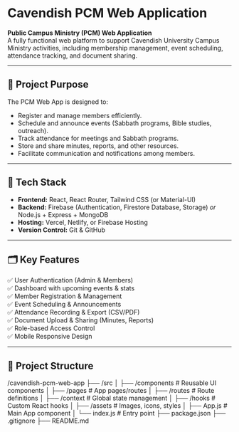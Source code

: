 # Cavendish PCM Web Application

**Public Campus Ministry (PCM) Web Application**  
A fully functional web platform to support Cavendish University Campus Ministry activities, including membership management, event scheduling, attendance tracking, and document sharing.

---

## 📌 Project Purpose

The PCM Web App is designed to:
- Register and manage members efficiently.
- Schedule and announce events (Sabbath programs, Bible studies, outreach).
- Track attendance for meetings and Sabbath programs.
- Store and share minutes, reports, and other resources.
- Facilitate communication and notifications among members.

---

## 🚀 Tech Stack

- **Frontend:** React, React Router, Tailwind CSS (or Material-UI)
- **Backend:** Firebase (Authentication, Firestore Database, Storage) *or* Node.js + Express + MongoDB
- **Hosting:** Vercel, Netlify, or Firebase Hosting
- **Version Control:** Git & GitHub

---

## 🗂️ Key Features

✅ User Authentication (Admin & Members)  
✅ Dashboard with upcoming events & stats  
✅ Member Registration & Management  
✅ Event Scheduling & Announcements  
✅ Attendance Recording & Export (CSV/PDF)  
✅ Document Upload & Sharing (Minutes, Reports)  
✅ Role-based Access Control  
✅ Mobile Responsive Design

---

## 📁 Project Structure

/cavendish-pcm-web-app
├── /src
│ ├── /components # Reusable UI components
│ ├── /pages # App pages/routes
│ ├── /routes # Route definitions
│ ├── /context # Global state management
│ ├── /hooks # Custom React hooks
│ ├── /assets # Images, icons, styles
│ ├── App.js # Main App component
│ └── index.js # Entry point
├── package.json
├── .gitignore
├── README.md
